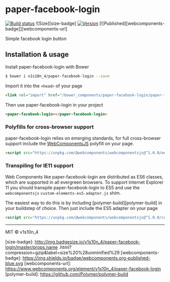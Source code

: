 # paper-facebook-login
[![Build status][travis-badge]][travis-url] ![Size][size-badge] [![Version][tag-badge]][releases-url] [![Published][webcomponents-badge]][webcomponents-url]

Simple facebook login button

## Installation & usage

Install paper-facebook-login with Bower

```sh
$ bower i v1s10n_4/paper-facebook-login --save
```

Import it into the `<head>` of your page

```html
<link rel="import" href="/bower_components/paper-facebook-login/paper-facebook-login.html">
```

Then use paper-facebook-login in your project

```html
<paper-facebook-login></paper-facebook-login>
```

### Polyfills for cross-browser support

paper-facebook-login relies on emerging standards, for full cross-browser support include the [WebComponentsJS](https://github.com/webcomponents/webcomponentsjs) polyfill on your page.

```html
<script src="https://unpkg.com/@webcomponents/webcomponentsjs@^1.0.0/webcomponents-loader.js"></script>
```

### Transpiling for IE11 support

Web Components like paper-facebook-login are distributed as ES6 classes, which are supported in all evergreen browsers. To support Internet Explorer 11 you should transpile paper-facebook-login to ES5 and use the `webcomponentsjs` `custom-elements-es5-adapter.js` shim. 

The easiest way to do this is by including [polymer-build][polymer-build] in your buildstep of choice. Then just include the ES5 adapter on your page

```html
<script src="https://unpkg.com/@webcomponents/webcomponentsjs@^1.0.0/custom-elements-es5-adapter.js"></script>
```

***

MIT © v1s10n_4

[tag-badge]: https://img.shields.io/github/tag/v1s10n_4/paper-facebook-login.svg
[releases-url]: https://github.com/v1s10n_4/paper-facebook-login/releases
[travis-badge]: https://img.shields.io/travis/v1s10n_4/paper-facebook-login.svg
[travis-url]: https://travis-ci.org/v1s10n_4/paper-facebook-login
[size-badge]: http://img.badgesize.io/v1s10n_4/paper-facebook-login/master/props.name .html?compression=gzip&label=size%20%28unminified%29
[webcomponents-badge]: https://img.shields.io/badge/webcomponents.org-published-blue.svg
[webcomponents-url]: https://www.webcomponents.org/element/v1s10n_4/paper-facebook-login
[polymer-build]: https://github.com/Polymer/polymer-build
